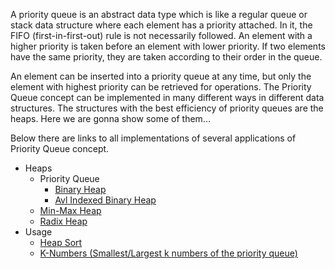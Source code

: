 A priority queue is an abstract data type which is like a regular queue or stack data structure where each element has a priority attached. In it, the FIFO (first-in-first-out) rule is not necessarily followed. An element with a higher priority is taken before an element with lower priority. If two elements have the same priority, they are taken according to their order in the queue.

An element can be inserted into a priority queue at any time, but only the element with highest priority can be retrieved for operations. The Priority Queue concept can be implemented in many different ways in different data structures. The structures with the best efficiency of priority queues are the heaps. Here we are gonna show some of them...

Below there are links to all implementations of several applications of Priority Queue concept.

* Heaps
  * Priority Queue
    * [Binary Heap][0]
    * [Avl Indexed Binary Heap][1]
  * [Min-Max Heap][2]
  * [Radix Heap][3]
* Usage
  * [Heap Sort][4]
  * [K-Numbers (Smallest/Largest k numbers of the priority queue)][5]


[0]: http://lab.leocardz.com/binary-heap
[1]: http://lab.leocardz.com/avl-indexed-binary-heap
[2]: http://lab.leocardz.com/min-max-heap
[3]: http://lab.leocardz.com/radix-heap
[4]: http://lab.leocardz.com/heap-sort
[5]: http://lab.leocardz.com/k-numbers